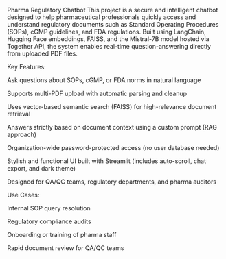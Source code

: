 Pharma Regulatory Chatbot
This project is a secure and intelligent chatbot designed to help pharmaceutical professionals quickly access and understand regulatory documents such as Standard Operating Procedures (SOPs), cGMP guidelines, and FDA regulations. Built using LangChain, Hugging Face embeddings, FAISS, and the Mistral-7B model hosted via Together API, the system enables real-time question-answering directly from uploaded PDF files.

Key Features:

Ask questions about SOPs, cGMP, or FDA norms in natural language

Supports multi-PDF upload with automatic parsing and cleanup

Uses vector-based semantic search (FAISS) for high-relevance document retrieval

Answers strictly based on document context using a custom prompt (RAG approach)

Organization-wide password-protected access (no user database needed)

Stylish and functional UI built with Streamlit (includes auto-scroll, chat export, and dark theme)

Designed for QA/QC teams, regulatory departments, and pharma auditors

Use Cases:

Internal SOP query resolution

Regulatory compliance audits

Onboarding or training of pharma staff

Rapid document review for QA/QC teams

